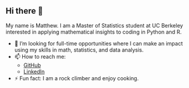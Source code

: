 ## Hi there 👋

My name is Matthew. I am a Master of Statistics student at UC Berkeley interested in applying mathematical insights to coding in Python and R.

<!--
- 🌱 I’m learning more about programming-based analysis.
- 🔭 I’m growing my projects (current mini-project is a Python package for Adaptive Rejection Sampling).
- 🌱 I’m interested in learning more about random number generation, linear algebra, and machine learning.
- 👯 I’m looking to collaborate on projects where I can grow my programming skills.
-->
- 🔭 I’m looking for full-time opportunities where I can make an impact using my skills in math, statistics, and data analysis.
- 📫 How to reach me:
  - [GitHub](https://github.com/MMSeguin2003)
  - [LinkedIn](https://www.linkedin.com/in/matthew-seguin/)
- ⚡ Fun fact: I am a rock climber and enjoy cooking.
